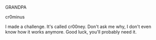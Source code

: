GRANDPA

cr0minus

I made a challenge. It's called cr00ney. Don't ask me why, I don't even know how it works anymore. Good luck, you'll probably need it.
